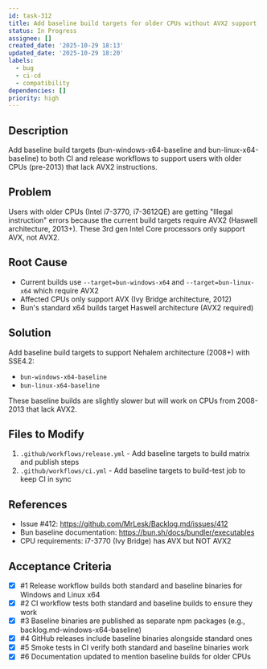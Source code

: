 ```yaml
---
id: task-312
title: Add baseline build targets for older CPUs without AVX2 support
status: In Progress
assignee: []
created_date: '2025-10-29 18:13'
updated_date: '2025-10-29 18:20'
labels:
  - bug
  - ci-cd
  - compatibility
dependencies: []
priority: high
---
```


## Description

<!-- SECTION:DESCRIPTION:BEGIN -->
Add baseline build targets (bun-windows-x64-baseline and bun-linux-x64-baseline) to both CI and release workflows to support users with older CPUs (pre-2013) that lack AVX2 instructions.

## Problem
Users with older CPUs (Intel i7-3770, i7-3612QE) are getting "Illegal instruction" errors because the current build targets require AVX2 (Haswell architecture, 2013+). These 3rd gen Intel Core processors only support AVX, not AVX2.

## Root Cause
- Current builds use `--target=bun-windows-x64` and `--target=bun-linux-x64` which require AVX2
- Affected CPUs only support AVX (Ivy Bridge architecture, 2012)
- Bun's standard x64 builds target Haswell architecture (AVX2 required)

## Solution
Add baseline build targets to support Nehalem architecture (2008+) with SSE4.2:
- `bun-windows-x64-baseline`
- `bun-linux-x64-baseline`

These baseline builds are slightly slower but will work on CPUs from 2008-2013 that lack AVX2.

## Files to Modify
1. `.github/workflows/release.yml` - Add baseline targets to build matrix and publish steps
2. `.github/workflows/ci.yml` - Add baseline targets to build-test job to keep CI in sync

## References
- Issue #412: https://github.com/MrLesk/Backlog.md/issues/412
- Bun baseline documentation: https://bun.sh/docs/bundler/executables
- CPU requirements: i7-3770 (Ivy Bridge) has AVX but NOT AVX2
<!-- SECTION:DESCRIPTION:END -->

## Acceptance Criteria
<!-- AC:BEGIN -->
- [x] #1 Release workflow builds both standard and baseline binaries for Windows and Linux x64
- [x] #2 CI workflow tests both standard and baseline builds to ensure they work
- [x] #3 Baseline binaries are published as separate npm packages (e.g., backlog.md-windows-x64-baseline)
- [x] #4 GitHub releases include baseline binaries alongside standard ones
- [x] #5 Smoke tests in CI verify both standard and baseline binaries work
- [x] #6 Documentation updated to mention baseline builds for older CPUs
<!-- AC:END -->
